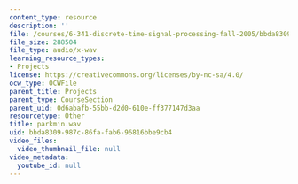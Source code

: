 ```yaml
---
content_type: resource
description: ''
file: /courses/6-341-discrete-time-signal-processing-fall-2005/bbda8309987c86fafab696816bbe9cb4_parkmin.wav
file_size: 288504
file_type: audio/x-wav
learning_resource_types:
- Projects
license: https://creativecommons.org/licenses/by-nc-sa/4.0/
ocw_type: OCWFile
parent_title: Projects
parent_type: CourseSection
parent_uid: 0d6abafb-55bb-d2d0-610e-ff377147d3aa
resourcetype: Other
title: parkmin.wav
uid: bbda8309-987c-86fa-fab6-96816bbe9cb4
video_files:
  video_thumbnail_file: null
video_metadata:
  youtube_id: null
---
```

